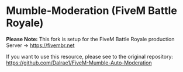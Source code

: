 # Mumble-Moderation (FiveM Battle Royale)
**Please Note:**
This fork is setup for the FiveM Battle Royale production Server -> https://fivembr.net

If you want to use this resource, please see to the original repository:<br>
 https://github.com/Dalrae1/FiveM-Mumble-Auto-Moderation
